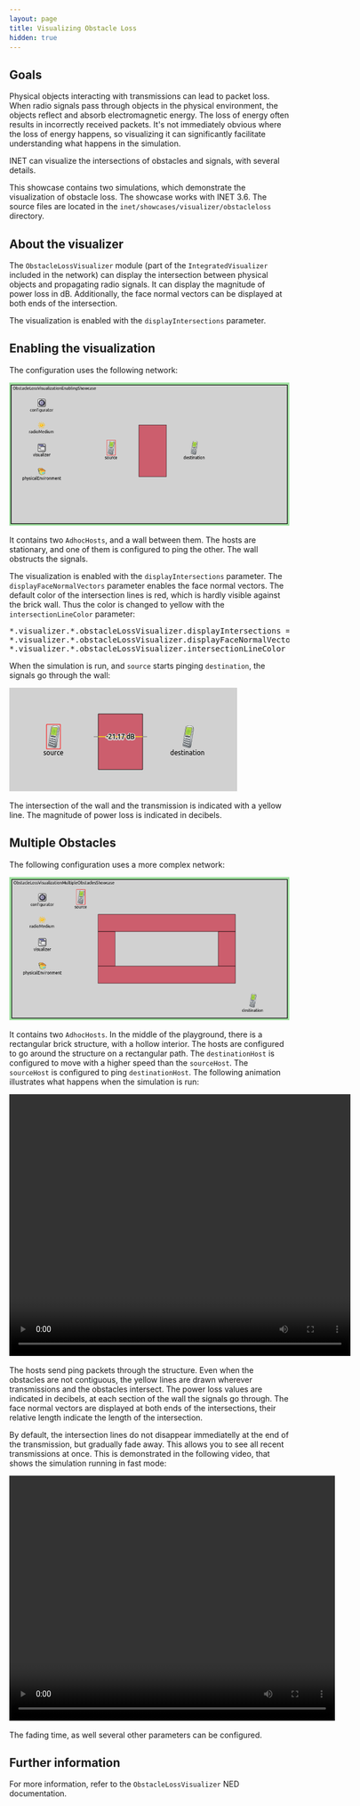 ```yaml
---
layout: page
title: Visualizing Obstacle Loss
hidden: true
---
```


## Goals

Physical objects interacting with transmissions can lead to packet loss. When radio
signals pass through objects in the physical environment, the objects reflect and
absorb electromagnetic energy. The loss of energy often results in incorrectly
received packets. It's not immediately obvious where the loss of energy happens,
so visualizing it can significantly facilitate understanding what happens in the
simulation.

INET can visualize the intersections of obstacles and signals, with several details.

This showcase contains two simulations, which demonstrate the visualization of
obstacle loss. The showcase works with INET 3.6. The source files are located in
the `inet/showcases/visualizer/obstacleloss` directory.

## About the visualizer

The `ObstacleLossVisualizer` module (part of the
`IntegratedVisualizer` included in the network) can display the intersection
between physical objects and propagating radio signals. It can display the
magnitude of power loss in dB. Additionally, the face normal vectors can be
displayed at both ends of the intersection.

The visualization is enabled with the `displayIntersections` parameter.

## Enabling the visualization

The configuration uses the following network:

<img src="simplenetwork.png" class="screen" />

It contains two `AdhocHosts`, and a wall between them. The hosts are
stationary, and one of them is configured to ping the other. The wall obstructs the
signals.

The visualization is enabled with the `displayIntersections` parameter.
The `displayFaceNormalVectors` parameter enables the face normal
vectors. The default color of the intersection lines is red, which is hardly visible
against the brick wall. Thus the color is changed to yellow with the
`intersectionLineColor` parameter:

<pre class="snippet">
*.visualizer.*.obstacleLossVisualizer.displayIntersections = true
*.visualizer.*.obstacleLossVisualizer.displayFaceNormalVectors = true
*.visualizer.*.obstacleLossVisualizer.intersectionLineColor = "yellow"
</pre>

When the simulation is run, and `source` starts pinging
`destination`, the signals go through the wall:

<img src="simple2.png" class="screen" />

The intersection of the wall and the transmission is indicated with a yellow line.
The magnitude of power loss is indicated in decibels.

## Multiple Obstacles

The following configuration uses a more complex network:

<img src="advancednetwork.png" class="screen" />

It contains two `AdhocHosts`. In the middle of the playground, there is
a rectangular brick structure, with a hollow interior. The hosts are configured to
go around the structure on a rectangular path. The `destinationHost`
is configured to move with a higher speed than the `sourceHost`. The
`sourceHost` is configured to ping `destinationHost`. The
following animation illustrates what happens when the simulation is run:

<video controls autoplay loop onclick="this.paused ? this.play() : this.pause();" src="obstacleloss2_5.mp4" width="614" height="470"></video>

The hosts send ping packets through the structure. Even when the obstacles are
not contiguous, the yellow lines are drawn wherever transmissions and the
obstacles intersect. The power loss values are indicated in decibels, at each
section of the wall the signals go through. The face normal vectors are displayed
at both ends of the intersections, their relative length indicate the length of the
intersection.

By default, the intersection lines do not disappear immediatelly at the end of the
transmission, but gradually fade away. This allows you to see all recent
transmissions at once. This is demonstrated in the following video, that shows the
simulation running in fast mode:

<video controls autoplay loop onclick="this.paused ? this.play() : this.pause();" src="obstacleloss3.mp4" width="586px" height="440px"></video>

The fading time, as well several other parameters can be configured.

## Further information

For more information, refer to the `ObstacleLossVisualizer` NED documentation.
